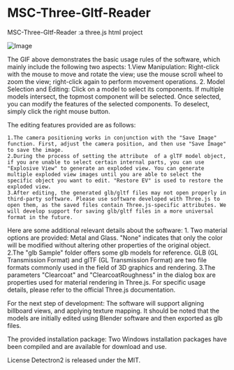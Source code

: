 # MSC-Three-Gltf-Reader
 MSC-Three-Gltf-Reader :a three.js html project

![Image](https://github.com/mu116699/MSC-Three-Gltf-Reader/blob/master/123.gif)

The GIF above demonstrates the basic usage rules of the software, which mainly include the following two aspects:
    1.View Manipulation: Right-click with the mouse to move and rotate the view; use the mouse scroll wheel to zoom the view; right-click again to perform movement operations.
    2. Model Selection and Editing: Click on a model to select its components. If multiple models intersect, the topmost component will be selected. Once selected, you can modify the features of the selected components. To deselect, simply click the right mouse button.

The editing features provided are as follows:

    1.The camera positioning works in conjunction with the "Save Image" function. First, adjust the camera position, and then use "Save Image" to save the image.
    2.During the process of setting the attribute  of a glTF model object, if you are unable to select certain internal parts, you can use "Explosive View" to generate an exploded view. You can generate multiple exploded view images until you are able to select the specific object you want to edit. "Restore EV" is used to restore the exploded view.
    3.After editing, the generated glb/gltf files may not open properly in third-party software. Please use software developed with Three.js to open them, as the saved files contain Three.js-specific attributes. We will develop support for saving glb/gltf files in a more universal format in the future.

Here are some additional relevant details about the software:
    1. Two material options are provided: Metal and Glass. "None" indicates that only the color will be modified without altering other properties of the original object.
    2.The "glb Sample" folder offers some glb models for reference. GLB (GL Transmission Format) and glTF (GL Transmission Format) are two file formats commonly used in the field of 3D graphics and rendering.
    3.The parameters "Clearcoat" and "ClearcoatRoughness" in the dialog box are properties used for material rendering in Three.js. For specific usage details, please refer to the official Three.js documentation.

For the next step of development:
The software will support aligning billboard views, and applying texture mapping. It should be noted that the models are initially edited using Blender software and then exported as glb files.

The provided installation package:
Two Windows installation packages have been compiled and are available for download and use.

License
Detectron2 is released under the MIT.